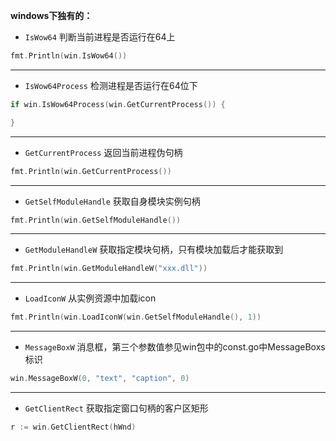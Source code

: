  **windows下独有的：** 

* `IsWow64` 
判断当前进程是否运行在64上  
```go
fmt.Println(win.IsWow64())
```

---
* `IsWow64Process` 
检测进程是否运行在64位下  
```go
if win.IsWow64Process(win.GetCurrentProcess()) {

}
```
---

* `GetCurrentProcess` 
返回当前进程伪句柄  
```go
fmt.Println(win.GetCurrentProcess())
```
---

* `GetSelfModuleHandle` 
获取自身模块实例句柄  
```go
fmt.Println(win.GetSelfModuleHandle())
```

---

* `GetModuleHandleW` 
获取指定模块句柄，只有模块加载后才能获取到
```go
fmt.Println(win.GetModuleHandleW("xxx.dll"))
```

---

* `LoadIconW` 
从实例资源中加载icon
```go
fmt.Println(win.LoadIconW(win.GetSelfModuleHandle(), 1))
```

---

* `MessageBoxW` 
消息框，第三个参数值参见win包中的const.go中MessageBoxs标识 
```go
win.MessageBoxW(0, "text", "caption", 0)
```

---

* `GetClientRect` 
获取指定窗口句柄的客户区矩形  
```go
r := win.GetClientRect(hWnd)
```